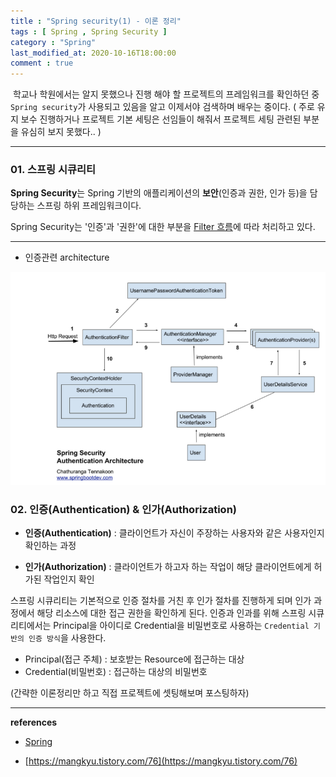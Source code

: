 ```yaml
---
title : "Spring security(1) - 이론 정리"
tags : [ Spring , Spring Security ]
category : "Spring"
last_modified_at: 2020-10-16T18:00:00
comment : true
---
```


​	학교나 학원에서는 알지 못했으나 진행 해야 할 프로젝트의 프레임워크를 확인하던 중 `Spring security`가 사용되고 있음을 알고 이제서야 검색하며 배우는 중이다. ( 주로 유지 보수 진행하거나 프로젝트 기본 세팅은 선임들이 해줘서 프로젝트 세팅 관련된 부분을 유심히 보지 못했다.. )

---

### 01. 스프링 시큐리티

**Spring Security**는 Spring 기반의 애플리케이션의 **보안**(인증과 권한, 인가 등)을 담당하는 스프링 하위 프레임워크이다. 

Spring Security는 '인증'과 '권한'에 대한 부분을 [Filter 흐름]()에 따라 처리하고 있다. 

---

- 인증관련 architecture

<img src="/assets/images/posts/image-20201016173641596.png" class="image-shadow-card" alt="image-20201015170206952" style="zoom:80%;" />



### 02. 인증(Authentication) & 인가(Authorization)

- **인증(Authentication)**  : 클라이언트가 자신이 주장하는 사용자와 같은 사용자인지 확인하는 과정

- **인가(Authorization)** : 클라이언트가 하고자 하는 작업이 해당 클라이언트에게 허가된 작업인지 확인

 스프링 시큐리티는 기본적으로 인증 절차를 거친 후 인가 절차를 진행하게 되며  인가 과정에서 해당 리소스에 대한 접근 권한을 확인하게 된다. 인증과 인과를 위해 스프링 시큐리티에서는 Principal을 아이디로 Credential을 비밀번호로 사용하는 `Credential 기반의 인증 방식`을 사용한다.

- Principal(접근 주체) : 보호받는 Resource에 접근하는 대상
- Credential(비밀번호) : 접근하는 대상의 비밀번호







(간략한 이론정리만 하고 직접 프로젝트에 셋팅해보며 포스팅하자)



---

**references**

- [Spring](https://spring.io/projects/spring-security)

- [https://mangkyu.tistory.com/76](https://mangkyu.tistory.com/76)

